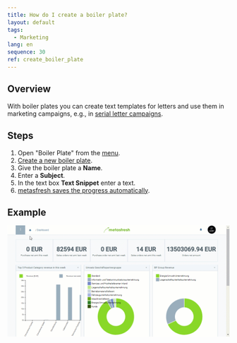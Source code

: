 ```yaml
---
title: How do I create a boiler plate?
layout: default
tags:
  - Marketing
lang: en
sequence: 30
ref: create_boiler_plate
---
```


## Overview
With boiler plates you can create text templates for letters and use them in marketing campaigns, e.g., in [serial letter campaigns](Create_serial_letters).

## Steps
1. Open "Boiler Plate" from the [menu](Menu).
1. [Create a new boiler plate](New_Record_Window).
1. Give the boiler plate a **Name**.
1. Enter a **Subject**.
1. In the text box **Text Snippet** enter a text.
1. [metasfresh saves the progress automatically](Saveindicator).

## Example
![](assets/Create_boiler_plate.gif)
